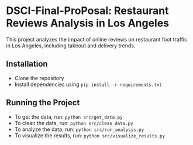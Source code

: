 # DSCI-Final-ProPosal: Restaurant Reviews Analysis in Los Angeles
This project analyzes the impact of online reviews on restaurant foot traffic in Los Angeles, including takeout and delivery trends.

## Installation
- Clone the repository
- Install dependencies using `pip install -r requirements.txt`

## Running the Project
- To get the data, run: `python src/get_data.py`
- To clean the data, run: `python src/clean_data.py`
- To analyze the data, run: `python src/run_analysis.py`
- To visualize the results, run: `python src/visualize_results.py`
